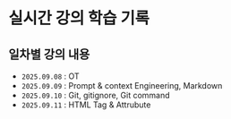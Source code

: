 # 실시간 강의 학습 기록

## 일차별 강의 내용

- `2025.09.08` : OT
- `2025.09.09` : Prompt & context Engineering, Markdown
- `2025.09.10` : Git, gitignore, Git command
- `2025.09.11` : HTML Tag & Attrubute
